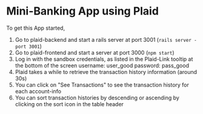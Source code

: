 # Mini-Banking App using Plaid

To get this App started,
1. Go to plaid-backend and start a rails server at port 3001 (`rails server -port 3001`)
2. Go to plaid-frontend and start a server at port 3000 (`npm start`)
3. Log in with the sandbox credentials, as listed in the Plaid-Link tooltip at the bottom of the screen
  username: user_good
  password: pass_good
4. Plaid takes a while to retrieve the transaction history information (around 30s)
5. You can click on "See Transactions" to see the transaction history for each account-info
6. You can sort transaction histories by descending or ascending by clicking on the sort icon in the table header
